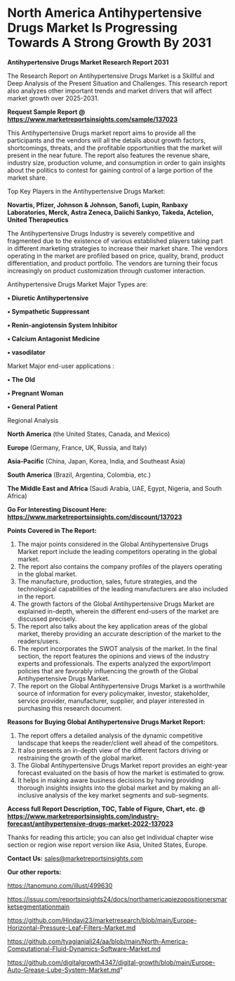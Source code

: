 # North America Antihypertensive Drugs Market Is Progressing Towards A Strong Growth By 2031

<strong>Antihypertensive Drugs Market Research Report 2031</strong>

The Research Report on Antihypertensive Drugs Market is a Skillful and Deep Analysis of the Present Situation and Challenges. This research report also analyzes other important trends and market drivers that will affect market growth over 2025-2031.

<strong>Request Sample Report @ <a href=https://www.marketreportsinsights.com/sample/137023>https://www.marketreportsinsights.com/sample/137023</a></strong>

This Antihypertensive Drugs market report aims to provide all the participants and the vendors will all the details about growth factors, shortcomings, threats, and the profitable opportunities that the market will present in the near future. The report also features the revenue share, industry size, production volume, and consumption in order to gain insights about the politics to contest for gaining control of a large portion of the market share.

Top Key Players in the Antihypertensive Drugs Market:

<strong>Novartis, Pfizer, Johnson & Johnson, Sanofi, Lupin, Ranbaxy Laboratories, Merck, Astra Zeneca, Daiichi Sankyo, Takeda, Actelion, United Therapeutics</strong>

The Antihypertensive Drugs Industry is severely competitive and fragmented due to the existence of various established players taking part in different marketing strategies to increase their market share. The vendors operating in the market are profiled based on price, quality, brand, product differentiation, and product portfolio. The vendors are turning their focus increasingly on product customization through customer interaction.

Antihypertensive Drugs Market Major Types are:

<strong>• Diuretic Antihypertensive

• Sympathetic Suppressant

• Renin-angiotensin System Inhibitor

• Calcium Antagonist Medicine

• vasodilator</strong>

Market Major end-user applications :

<strong>• The Old

• Pregnant Woman

• General Patient</strong>

Regional Analysis

</u><strong><b>North America</b></strong> (the United States, Canada, and Mexico)

<strong><b>Europe </b></strong>(Germany, France, UK, Russia, and Italy)

<strong><b>Asia-Pacific</b></strong> (China, Japan, Korea, India, and Southeast Asia)

<strong><b>South America</b></strong> (Brazil, Argentina, Colombia, etc.)

<strong><b>The Middle East and Africa</b></strong> (Saudi Arabia, UAE, Egypt, Nigeria, and South Africa)

<strong>Go For Interesting Discount Here: <a href=https://www.marketreportsinsights.com/discount/137023>https://www.marketreportsinsights.com/discount/137023</a></strong>

<strong>Points Covered in The Report:</strong>
<ol>
  <li>The major points considered in the Global Antihypertensive Drugs Market report include the leading competitors operating in the global market.</li>
  <li>The report also contains the company profiles of the players operating in the global market.</li>
  <li>The manufacture, production, sales, future strategies, and the technological capabilities of the leading manufacturers are also included in the report.</li>
  <li>The growth factors of the Global Antihypertensive Drugs Market are explained in-depth, wherein the different end-users of the market are discussed precisely.</li>
  <li>The report also talks about the key application areas of the global market, thereby providing an accurate description of the market to the readers/users.</li>
  <li>The report incorporates the SWOT analysis of the market. In the final section, the report features the opinions and views of the industry experts and professionals. The experts analyzed the export/import policies that are favorably influencing the growth of the Global Antihypertensive Drugs Market.</li>
  <li>The report on the Global Antihypertensive Drugs Market is a worthwhile source of information for every policymaker, investor, stakeholder, service provider, manufacturer, supplier, and player interested in purchasing this research document.</li>
</ol>
<strong>Reasons for Buying Global Antihypertensive Drugs Market Report:</strong>

<ol>
  <li>The report offers a detailed analysis of the dynamic competitive landscape that keeps the reader/client well ahead of the competitors.</li>
  <li>It also presents an in-depth view of the different factors driving or restraining the growth of the global market.</li>
  <li>The Global Antihypertensive Drugs Market report provides an eight-year forecast evaluated on the basis of how the market is estimated to grow.</li>
  <li>It helps in making aware business decisions by having providing thorough insights insights into the global market and by making an all-inclusive analysis of the key market segments and sub-segments.</li>
</ol>
<strong>Access full Report Description, TOC, Table of Figure, Chart, etc. @ <a href=https://www.marketreportsinsights.com/industry-forecast/antihypertensive-drugs-market-2022-137023>https://www.marketreportsinsights.com/industry-forecast/antihypertensive-drugs-market-2022-137023</a></strong>


Thanks for reading this article; you can also get individual chapter wise section or region wise report version like Asia, United States, Europe.

<strong>Contact Us:</strong>
sales@marketreportsinsights.com

<strong>Our other reports:</strong>

<a href=https://tanomuno.com/illust/499630>https://tanomuno.com/illust/499630</a>

<a href=https://issuu.com/reportsinsights24/docs/northamericapiezopositionersmarketsegmentationmain>https://issuu.com/reportsinsights24/docs/northamericapiezopositionersmarketsegmentationmain</a>

<a href=https://github.com/Hindavi23/marketresearch/blob/main/Europe-Horizontal-Pressure-Leaf-Filters-Market.md>https://github.com/Hindavi23/marketresearch/blob/main/Europe-Horizontal-Pressure-Leaf-Filters-Market.md</a>

<a href=https://github.com/tyagianjali24/aa/blob/main/North-America-Computational-Fluid-Dynamics-Software-Market.md>https://github.com/tyagianjali24/aa/blob/main/North-America-Computational-Fluid-Dynamics-Software-Market.md</a>

<a href=https://github.com/digitalgrowth4347/digital-growth/blob/main/Europe-Auto-Grease-Lube-System-Market.md>https://github.com/digitalgrowth4347/digital-growth/blob/main/Europe-Auto-Grease-Lube-System-Market.md</a>"
